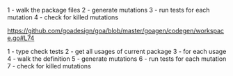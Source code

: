 1 - walk the package files
2 - generate mutations
3 - run tests for each mutation
4 - check for killed mutations

https://github.com/goadesign/goa/blob/master/goagen/codegen/workspace.go#L74


1 - type check tests
2 - get all usages of current package
3 - for each usage
4 - walk the definition
5 - generate mutations
6 - run tests for each mutation
7 - check for killed mutations
